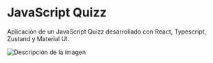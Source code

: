 # JavaScript Quizz

Aplicación de un JavaScript Quizz desarrollado con React, Typescript, Zustand y Material UI.

<image src="public/Preview.png" alt="Descripción de la imagen">

